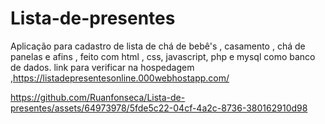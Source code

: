 # Lista-de-presentes

Aplicação para cadastro de lista de chá de bebê's , casamento , chá de panelas e afins , feito com html , css, javascript, php e mysql como banco de dados.
link para verificar na hospedagem ,https://listadepresentesonline.000webhostapp.com/

https://github.com/Ruanfonseca/Lista-de-presentes/assets/64973978/5fde5c22-04cf-4a2c-8736-380162910d98

